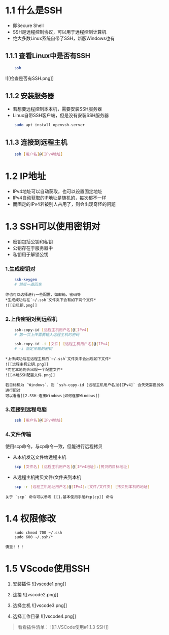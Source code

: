 # 1.1 什么是SSH
* 即Secure Shell
* SSH是远程控制协议，可以用于远程控制计算机
* 绝大多数Linux系统自带了SSH，新版Windows也有

## 1.1.1 查看Linux中是否有SSH
```bash
	ssh
```
![[检查是否有SSH.png]]

## 1.1.2 安装服务器
* 若想要远程控制本本机，需要安装SSH服务器
* Linux自带SSH客户端，但是没有安装SSH服务器
```bash
	sudo apt install openssh-server
```

## 1.1.3 连接到远程主机
```bash
	ssh [用户名]@[IPv4地址]
```

# 1.2 IP地址
* IPv4地址可以自动获取，也可以设置固定地址
* IPv4自动获取的IP地址是随机的，每次都不一样
* 而固定的IPv4若被别人占用了，则会出现奇怪的问题
# 1.3 SSH可以使用密钥对
* 密钥包括公钥和私钥
* 公钥存在于服务器中
* 私钥用于解锁公钥
### 1.生成密钥对
```bash
	ssh-keygen
	# 然后一直回车
```

```ad-tip
你也可以选择进行一些配置，如邮箱、密码等
*生成成功后在`~/.ssh`文件夹下会有如下两个文件*
![[公私钥.png]]
```

### 2.上传密钥对到远程机
```bash
	ssh-copy-id [远程主机用户名]@[IPv4]
	# 第一次上传需要输入远程主机的密码

	ssh-copy-id -i [文件] [远程主机用户名]@[IPv4]
	# -i 指定传输的密钥
```

```ad-tip
*上传成功后在远程主机的`~/.ssh`文件夹中会出现如下文件*
![[远程主机公钥.png]]
*而在本地则会出现一个配置文件*
![[本地SSH配置文件.png]]
```

```ad-seealso
若目标机为 `Windows`，则 `ssh-copy-id [远程主机用户名]@[IPv4]` 会失效需要另外进行配对
可以看看[[2.SSH-连接Windows|如何连接Windows]]
```

### 3.连接到远程电脑
```bash
	ssh [用户名]@[IPv4地址]
```

### 4.文件传输
使用scp命令，与cp命令一致，但能进行远程拷贝
* 从本机发送文件给远程主机
```bash
	scp [文件名] [远程主机用户名]@[IPv4地址]:[拷贝的目标地址]
```
* 从远程主机拷贝文件/文件夹到本机
```bash
	scp -r [远程主机地址用户名]@[IPv4]:[文件/文件夹] [拷贝到本机的地址]
```

```ad-seealso
关于 `scp` 命令可以参考 [[1.基本使用手册#cp|cp]] 命令
```

# 1.4 权限修改
```
	sudo chmod 700 ~/.ssh
	sudo 600 ~/.ssh/*
```

```ad-caution
慎重！！！
```

# 1.5 VScode使用SSH
1. 安装插件
![[vscode1.png]]
2. 连接
![[vscode2.png]]

3. 选择主机
![[vscode3.png]]
4. 选择工作目录
![[vscode4.png]]

> 看看插件清单：
![[1.VSCode使用#1.1.3 SSH]]
